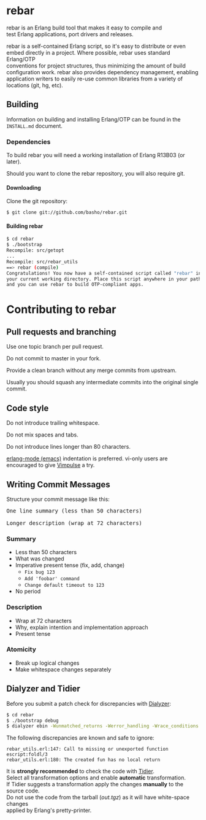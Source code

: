 rebar
=====

rebar is an Erlang build tool that makes it easy to compile and  
test Erlang applications, port drivers and releases.

rebar is a self-contained Erlang script, so it's easy to distribute or even  
embed directly in a project. Where possible, rebar uses standard Erlang/OTP  
conventions for project structures, thus minimizing the amount of build  
configuration work. rebar also provides dependency management, enabling  
application writers to easily re-use common libraries from a variety of  
locations (git, hg, etc).

Building
--------

Information on building and installing Erlang/OTP can be found
in the `INSTALL.md` document.

### Dependencies

To build rebar you will need a working installation of Erlang R13B03 (or
later).

Should you want to clone the rebar repository, you will also require git.

#### Downloading

Clone the git repository:

    $ git clone git://github.com/basho/rebar.git

#### Building rebar

```sh
$ cd rebar
$ ./bootstrap
Recompile: src/getopt
...
Recompile: src/rebar_utils
==> rebar (compile)
Congratulations! You now have a self-contained script called "rebar" in
your current working directory. Place this script anywhere in your path
and you can use rebar to build OTP-compliant apps.
```


Contributing to rebar
=====================

Pull requests and branching
---------------------------

Use one topic branch per pull request.

Do not commit to master in your fork.

Provide a clean branch without any merge commits from upstream.

Usually you should squash any intermediate commits into the original single commit.

Code style
----------

Do not introduce trailing whitespace.

Do not mix spaces and tabs.

Do not introduce lines longer than 80 characters.

[erlang-mode (emacs)](http://www.erlang.org/doc/man/erlang.el.html) indentation is preferred.
vi-only users are encouraged to give [Vimpulse](http://www.emacswiki.org/emacs/Vimpulse) a try.

Writing Commit Messages
-----------------------

Structure your commit message like this:

<pre>
One line summary (less than 50 characters)

Longer description (wrap at 72 characters)
</pre>

### Summary

* Less than 50 characters
* What was changed
* Imperative present tense (fix, add, change)
  * `Fix bug 123`
  * `Add 'foobar' command`
  * `Change default timeout to 123`
* No period

### Description

* Wrap at 72 characters
* Why, explain intention and implementation approach
* Present tense

### Atomicity

* Break up logical changes
* Make whitespace changes separately

Dialyzer and Tidier
-------------------

Before you submit a patch check for discrepancies with
[Dialyzer](http://www.erlang.org/doc/man/dialyzer.html):

```sh
$ cd rebar
$ ./bootstrap debug
$ dialyzer ebin -Wunmatched_returns -Werror_handling -Wrace_conditions -Wunderspecs
```

The following discrepancies are known and safe to ignore:

```
rebar_utils.erl:147: Call to missing or unexported function escript:foldl/3
rebar_utils.erl:180: The created fun has no local return
```

It is **strongly recommended** to check the code with
[Tidier](http://tidier.softlab.ntua.gr:20000/tidier/getstarted).  
Select all transformation options and enable **automatic**
transformation.  
If Tidier suggests a transformation apply the changes **manually**
to the source code.  
Do not use the code from the tarball (*out.tgz*) as it will have
white-space changes  
applied by Erlang's pretty-printer.
